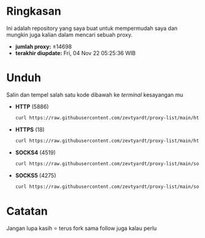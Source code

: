 # Ringkasan
  Ini adalah repository yang saya buat untuk mempermudah saya dan mungkin juga kalian dalam mencari sebuah proxy.

  - **jumlah proxy:** ±14698
  - **terakhir diupdate:** Fri, 04 Nov 22 05:25:36 WIB

# Unduh
  Salin dan tempel salah satu kode dibawah ke *terminal* kesayangan mu
  - **HTTP** (5886)
    ```bash
    curl https://raw.githubusercontent.com/zevtyardt/proxy-list/main/http_proxy.txt -o http_proxy.txt
    ```
  - **HTTPS** (18)
    ```bash
    curl https://raw.githubusercontent.com/zevtyardt/proxy-list/main/https_proxy.txt -o https_proxy.txt
    ```
  - **SOCKS4** (4519)
    ```bash
    curl https://raw.githubusercontent.com/zevtyardt/proxy-list/main/socks4_proxy.txt -o socks4_proxy.txt
    ```
  - **SOCKS5** (4275)
    ```bash
    curl https://raw.githubusercontent.com/zevtyardt/proxy-list/main/socks5_proxy.txt -o socks5_proxy.txt
    ```

# Catatan
Jangan lupa kasih ⭐ terus fork sama follow juga kalau perlu
